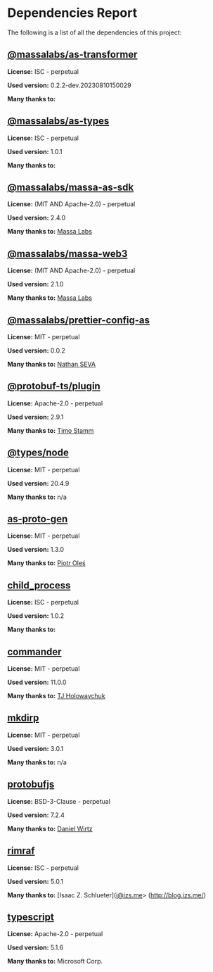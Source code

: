 # Dependencies Report

The following is a list of all the dependencies of this project:
## [@massalabs/as-transformer](https://registry.npmjs.org/@massalabs/as-transformer/-/as-transformer-0.2.2-dev.20230818114147.tgz)

**License:** ISC - perpetual

**Used version:** 0.2.2-dev.20230810150029

**Many thanks to:** 

## [@massalabs/as-types](https://registry.npmjs.org/@massalabs/as-types/-/as-types-1.0.1.tgz)

**License:** ISC - perpetual

**Used version:** 1.0.1

**Many thanks to:** 

## [@massalabs/massa-as-sdk](git+https://github.com/massalabs/massa-as-sdk.git)

**License:** (MIT AND Apache-2.0) - perpetual

**Used version:** 2.4.0

**Many thanks to:** [Massa Labs](info@massa.net)

## [@massalabs/massa-web3](git+https://github.com/massalabs/massa-web3.git)

**License:** (MIT AND Apache-2.0) - perpetual

**Used version:** 2.1.0

**Many thanks to:** [Massa Labs](info@massa.net)

## [@massalabs/prettier-config-as](git+https://github.com/massalabs/prettier-config-as.git)

**License:** MIT - perpetual

**Used version:** 0.0.2

**Many thanks to:** [Nathan SEVA](ns@massa.net)

## [@protobuf-ts/plugin](git+https://github.com/timostamm/protobuf-ts.git)

**License:** Apache-2.0 - perpetual

**Used version:** 2.9.1

**Many thanks to:** [Timo Stamm](ts@timostamm.com)

## [@types/node](https://github.com/DefinitelyTyped/DefinitelyTyped.git)

**License:** MIT - perpetual

**Used version:** 20.4.9

**Many thanks to:** n/a

## [as-proto-gen](git+https://github.com/piotr-oles/as-proto.git)

**License:** MIT - perpetual

**Used version:** 1.3.0

**Many thanks to:** [Piotr Oleś](piotrek.oles@gmail.com)

## [child_process](git+https://github.com/npm/security-holder.git)

**License:** ISC - perpetual

**Used version:** 1.0.2

**Many thanks to:** 

## [commander](git+https://github.com/tj/commander.js.git)

**License:** MIT - perpetual

**Used version:** 11.0.0

**Many thanks to:** [TJ Holowaychuk](tj@vision-media.ca)

## [mkdirp](git+https://github.com/isaacs/node-mkdirp.git)

**License:** MIT - perpetual

**Used version:** 3.0.1

**Many thanks to:** n/a

## [protobufjs](git+https://github.com/protobufjs/protobuf.js.git)

**License:** BSD-3-Clause - perpetual

**Used version:** 7.2.4

**Many thanks to:** [Daniel Wirtz](dcode+protobufjs@dcode.io)

## [rimraf](git://github.com/isaacs/rimraf.git)

**License:** ISC - perpetual

**Used version:** 5.0.1

**Many thanks to:** [Isaac Z. Schlueter](i@izs.me> (http://blog.izs.me/)

## [typescript](git+https://github.com/Microsoft/TypeScript.git)

**License:** Apache-2.0 - perpetual

**Used version:** 5.1.6

**Many thanks to:** Microsoft Corp.

